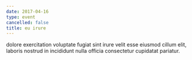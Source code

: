 ```yaml
---
date: 2017-04-16
type: event
cancelled: false
title: eu irure
---
```

dolore exercitation voluptate fugiat sint irure velit esse eiusmod cillum elit, laboris nostrud in incididunt nulla officia consectetur cupidatat pariatur.